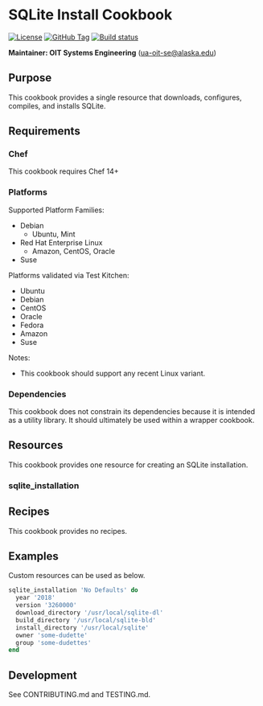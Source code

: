 # SQLite Install Cookbook

[![License](https://img.shields.io/github/license/ualaska-it/sqlite_install.svg)](https://github.com/ualaska-it/sqlite_install)
[![GitHub Tag](https://img.shields.io/github/tag/ualaska-it/sqlite_install.svg)](https://github.com/ualaska-it/sqlite_install)
[![Build status](https://ci.appveyor.com/api/projects/status/0u5dex788uq995rc/branch/master?svg=true)](https://ci.appveyor.com/project/UAlaska/sqlite-install/branch/master)

__Maintainer: OIT Systems Engineering__ (<ua-oit-se@alaska.edu>)

## Purpose

This cookbook provides a single resource that downloads, configures, compiles, and installs SQLite.

## Requirements

### Chef

This cookbook requires Chef 14+

### Platforms

Supported Platform Families:

* Debian
  * Ubuntu, Mint
* Red Hat Enterprise Linux
  * Amazon, CentOS, Oracle
* Suse

Platforms validated via Test Kitchen:

* Ubuntu
* Debian
* CentOS
* Oracle
* Fedora
* Amazon
* Suse

Notes:

* This cookbook should support any recent Linux variant.

### Dependencies

This cookbook does not constrain its dependencies because it is intended as a utility library.
It should ultimately be used within a wrapper cookbook.

## Resources

This cookbook provides one resource for creating an SQLite installation.

### sqlite_installation


## Recipes

This cookbook provides no recipes.

## Examples

Custom resources can be used as below.

```ruby
sqlite_installation 'No Defaults' do
  year '2018'
  version '3260000'
  download_directory '/usr/local/sqlite-dl'
  build_directory '/usr/local/sqlite-bld'
  install_directory '/usr/local/sqlite'
  owner 'some-dudette'
  group 'some-dudettes'
end
```

## Development

See CONTRIBUTING.md and TESTING.md.
